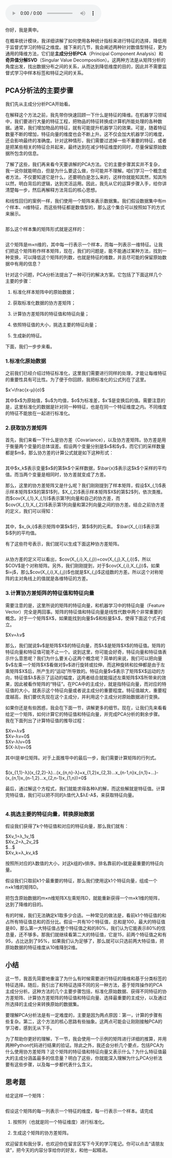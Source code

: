 <audio title="42 _ PCA主成分分析（上）：如何利用协方差矩阵来降维？" src="https://static001.geekbang.org/resource/audio/6d/06/6d069e84c3d081776283e9d1e4403106.mp3" controls="controls"></audio> 
<p>你好，我是黄申。</p><p>在概率统计模块，我详细讲解了如何使用各种统计指标来进行特征的选择，降低用于监督式学习的特征之维度。接下来的几节，我会阐述两种针对数值型特征，更为通用的降维方法，它们是<strong>主成分分析PCA</strong>（Principal Component Analysis）和<strong>奇异值分解SVD</strong>（Singular Value Decomposition）。这两种方法是从矩阵分析的角度出发，找出数据分布之间的关系，从而达到降低维度的目的，因此并不需要监督式学习中样本标签和特征之间的关系。</p><h2>PCA分析法的主要步骤</h2><p>我们先从主成分分析PCA开始看。</p><p>在解释这个方法之前，我先带你快速回顾一下什么是特征的降维。在机器学习领域中，我们要进行大量的特征工程，把物品的特征转换成计算机所能处理的各种数据。通常，我们增加物品的特征，就有可能提升机器学习的效果。可是，随着特征数量不断的增加，特征向量的维度也会不断上升。这不仅会加大机器学习的难度，还会影响最终的准确度。针对这种情形，我们需要过滤掉一些不重要的特征，或者是把某些相关的特征合并起来，最终达到在减少特征维度的同时，尽量保留原始数据所包含的信息。</p><p>了解了这些，我们再来看今天要讲解的PCA方法。它的主要步骤其实并不复杂，我一说你就能明白，但是为什么要这么做，你可能并不理解。咱们学习一个概念或者方法，不仅要知道它是什么，还要明白是怎么来的，这样你就能知其然，知其所以然，明白背后的逻辑，达到灵活运用。因此，我先从它的运算步骤入手，给你讲清楚每一步，然后再解释方法背后的核心思想。</p><!-- [[[read_end]]] --><p>和线性回归的案例一样，我们使用一个矩阵来表示数据集。我们假设数据集中有m个样本、n维特征，而这些特征都是数值型的，那么这个集合可以按照如下的方式来展示。</p><p><img src="https://static001.geekbang.org/resource/image/10/e2/10cf8973fd0f94e778c808bdda2881e2.png" alt=""></p><p>那么这个样本集的矩阵形式就是这样的：</p><p><img src="https://static001.geekbang.org/resource/image/fb/20/fb10462182f9cc58b389771316f40720.png" alt=""></p><p>这个矩阵是m×n维的，其中每一行表示一个样本，而每一列表示一维特征。让我们把这个矩阵称作样本矩阵，现在，我们的问题是，能不能通过某种方法，找到一种变换，可以降低这个矩阵的列数，也就是特征的维数，并且尽可能的保留原始数据中有用的信息？</p><p>针对这个问题，PCA分析法提出了一种可行的解决方案。它包括了下面这样几个主要的步骤：</p><ol>
<li>
<p>标准化样本矩阵中的原始数据；</p>
</li>
<li>
<p>获取标准化数据的协方差矩阵；</p>
</li>
<li>
<p>计算协方差矩阵的特征值和特征向量；</p>
</li>
<li>
<p>依照特征值的大小，挑选主要的特征向量；</p>
</li>
<li>
<p>生成新的特征。</p>
</li>
</ol><p>下面，我们一步步来看。</p><h3>1.标准化原始数据</h3><p>之前我们已经介绍过特征标准化，这里我们需要进行同样的处理，才能让每维特征的重要性具有可比性。为了便于你回顾，我把标准化的公式列在了这里。</p><p>$x’=\frac{x-μ}{σ}$</p><p>其中$x$为原始值，$u$为均值，$σ$为标准差，$x’$是变换后的值。需要注意的是，这里标准化的数据是针对同一种特征，也是在同一个特征维度之内。不同维度的特征不能放在一起进行标准化。</p><h3>2.获取协方差矩阵</h3><p>首先，我们来看一下什么是协方差（Covariance），以及协方差矩阵。协方差是用于衡量两个变量的总体误差。假设两个变量分别是$x$和$y$，而它们的采样数量都是$m$，那么协方差的计算公式就是如下这种形式：</p><p><img src="https://static001.geekbang.org/resource/image/27/c2/2732d3255408c3bb4e01f6c2bd4499c2.png" alt=""></p><p>其中$x_k$表示变量$x$的第$k$个采样数据，$\bar{x}$表示这$k$个采样的平均值。而当两个变量是相同时，协方差就变成了方差。</p><p>那么，这里的协方差矩阵又是什么呢？我们刚刚提到了样本矩阵，假设$X_{,1}$表示样本矩阵$X$的第$1$列，$X_{,2}$表示样本矩阵$X$的第$2$列，依次类推。而$cov(X_{,1},X_{,1})$表示第1列向量和自己的协方差，而$cov(X_{,1},X_{,2})$表示第1列向量和第2列向量之间的协方差。结合之前协方差的定义，我们可以得知：</p><p><img src="https://static001.geekbang.org/resource/image/a3/a0/a3664cc303c7473df6dae33c6a0fbca0.png" alt=""></p><p>其中，$x_{k,i}$表示矩阵中第$k$行，第$i$列的元素。 $\bar{X_{,i}}$表示第$i$列的平均值。</p><p>有了这些符号表示，我们就可以生成下面这种协方差矩阵。</p><p><img src="https://static001.geekbang.org/resource/image/ff/6c/ffe746718b2dde0a76051066326d226c.png" alt=""></p><p>从协方差的定义可以看出，$cov(X_{,i},X_{,j})=cov(X_{,j},X_{,i})$，所以$COV$是个对称矩阵。另外，我们刚刚提到，对于$cov(X_{,i},X_{,j})$，如果$i=j$，那么$cov(X_{,i},X_{,j})$也就是$X_{,j}$这组数的方差。所以这个对称矩阵的主对角线上的值就是各维特征的方差。</p><h3>3.计算协方差矩阵的特征值和特征向量</h3><p>需要注意的是，这里所说的矩阵的特征向量，和机器学习中的特征向量（Feature Vector）完全是两回事。矩阵的特征值和特征向量是线性代数中两个非常重要的概念。对于一个矩阵$X$，如果能找到向量$v$和标量$λ$，使得下面这个式子成立。</p><p>$Xv=λv$</p><p>那么，我们就说$v$是矩阵$X$的特征向量，而$λ$是矩阵$X$的特征值。矩阵的特征向量和特征值可能不止一个。说到这里，你可能会好奇，特征向量和特征值表示什么意思呢？我们为什么要关心这两个概念呢？简单的来说，我们可以把向量$v$左乘一个矩阵$X$看做对$v$进行旋转或拉伸，而这种旋转和拉伸都是由于左乘矩阵$X$后，所产生的“运动”所导致的。特征向量$v$表示了矩阵$X$运动的方向，特征值$λ$表示了运动的幅度，这两者结合就能描述左乘矩阵$X$所带来的效果，因此被看作矩阵的“特征”。在PCA中的主成分，就是指特征向量，而对应的特征值的大小，就表示这个特征向量或者说主成分的重要程度。特征值越大，重要程度越高，我们要优先现在这个主成分，并利用这个主成分对原始数据进行变换。</p><p>如果你还是有些困惑，我会在下面一节，讲解更多的细节。现在，让我们先来看看给定一个矩阵，如何计算它的特征值和特征向量，并完成PCA分析的剩余步骤。我在下面列出了计算特征值的推导过程：</p><p>$Xv=λv$<br>
$Xv-λv=0$<br>
$Xv-λIv=0$<br>
$(X-λI)v=0$</p><p>其中I是单位矩阵。对于上面推导中的最后一步，我们需要计算矩阵的行列式。</p><p><img src="https://static001.geekbang.org/resource/image/37/d0/373722f933c8a6afc97052c5f3686ed0.png" alt=""></p><p>$(x_{1,1}-λ)(x_{2,2}-λ)…(x_{n,n}-λ)+x_{1,2}x_{2,3}…x_{n-1,n}x_{n,1}+…)-(x_{n,1}x_{n-1,2}…x_{2,n-1}x_{1,n})=0$</p><p>最后，通过解这个方程式，我们就能求得各种λ的解，而这些解就是特征值。计算完特征值，我们可以把不同的λ值代入$λE-A$，来获取特征向量。</p><p><img src="https://static001.geekbang.org/resource/image/17/cb/1776be34cd7d73453a33e7259abbe0cb.png" alt=""></p><h3>4.挑选主要的特征向量，转换原始数据</h3><p>假设我们获得了k个特征值和对应的特征向量，那么我们就有：</p><p>$Xv_1=λ_1v_1$<br>
$Xv_2=λ_2v_2$<br>
$…$<br>
$Xv_k=λ_kv_k$</p><p>按照所对应的λ数值的大小，对这k组的v排序。排名靠前的v就是最重要的特征向量。</p><p>假设我们只取前k1个最重要的特征，那么我们使用这k1个特征向量，组成一个n×k1维的矩阵D。</p><p>把包含原始数据的m×n维矩阵X左乘矩阵D，就能重新获得一个m×k1维的矩阵，达到了降维的目的。</p><p>有的时候，我们无法确定k1取多少合适。一种常见的做法是，看前k1个特征值的和占所有特征值总和的百分比。假设一共有10个特征值，总和是100，最大的特征值是80，那么第一大特征值占整个特征值之和的80%，我们认为它能表示80%的信息量，还不够多。那我们就继续看第二大的特征值，它是15，前两个特征值之和有95，占比达到了95%，如果我们认为足够了，那么就可以只选前两大特征值，把原始数据的特征维度从10维降到2维。</p><h2>小结</h2><p>这一节，我首先简要地重温了为什么有时候需要进行特征的降维和基于分类标签的特征选择。随后，我引出了和特征选择不同的另一种方法，基于矩阵操作的PCA主成分分析。这种方法的几个主要步骤包括，标准化原始数据、获得不同特征的协方差矩阵、计算协方差矩阵的特征值和特征向量、选择最重要的主成分，以及通过所选择的主成分来转换原始的数据集。</p><p>要理解PCA分析法是有一定难度的，主要是因为两点原因：第一，计算的步骤有些复杂。第二，这个方法的核心思路有些抽象。这两点可能会让刚刚接触PCA的学习者，感到无从下手。</p><p>为了帮助你更好的理解，下一节，我会使用一个示例的矩阵进行详细的推算，并用两种Python代码进行结果的验证。除此之外，我还会分析几个要点，包括PCA为什么使用协方差矩阵？这个矩阵的特征值和特征向量又表示什么？为什么特征值最大的主成分涵盖最多的信息量？明白了这些，你就能深入理解为什么PCA分析法要有这些步骤，以及每一步都代表什么含义。</p><h2>思考题</h2><p>给定这样一个矩阵：</p><p><img src="https://static001.geekbang.org/resource/image/96/9f/962b0abb078974d1d964627e43081f9f.png" alt=""></p><p>假设这个矩阵的每一列表示一个特征的维度，每一行表示一个样本。请完成</p><ol>
<li>
<p>按照列（也就是同一个特征维度）进行标准化。</p>
</li>
<li>
<p>生成这个矩阵的协方差矩阵。</p>
</li>
</ol><p>欢迎留言和我分享，也欢迎你在留言区写下今天的学习笔记。你可以点击“请朋友读”，把今天的内容分享给你的好友，和他一起精进。</p><p></p>